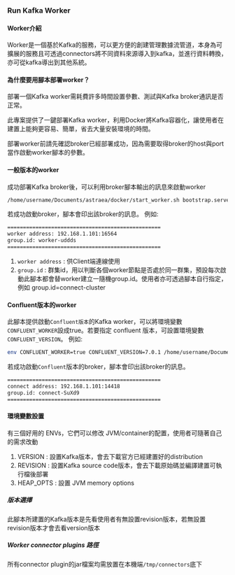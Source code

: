 ### Run Kafka Worker

#### Worker介紹

Worker是一個基於Kafka的服務，可以更方便的創建管理數據流管道，本身為可擴展的服務且可透過connectors將不同資料來源導入到kafka，並進行資料轉換，亦可從kafka導出到其他系統。

#### 為什麼要用腳本部署worker？

部署一個Kafka worker需耗費許多時間設置參數、測試與Kafka broker通訊是否正常。

此專案提供了一鍵部署Kafka worker，利用Docker將Kafka容器化，讓使用者在建置上能夠更容易、簡單，省去大量安裝環境的時間。

部署worker前請先確認broker已經部署成功，因為需要取得broker的host與port當作啟動worker腳本的參數。

#### 一般版本的worker

成功部署Kafka broker後，可以利用broker腳本輸出的訊息來啟動worker

```bash
/home/username/Documents/astraea/docker/start_worker.sh bootstrap.servers=192.168.1.101:16072
```

若成功啟動broker，腳本會印出該broker的訊息。 例如:

```bash
=================================================
worker address: 192.168.1.101:16564
group.id: worker-uddds
=================================================
```

1. `worker address` : 供Client端連線使用
2. `group.id` : 群集id，用以判斷各個worker節點是否處於同一群集，預設每次啟動此腳本都會替worker建立一隨機group.id。使用者亦可透過腳本自行指定，例如 group.id=connect-cluster

#### Confluent版本的worker

此腳本提供啟動`Confluent版本`的Kafka worker，可以將環境變數`CONFLUENT_WORKER`設成true。若要指定 confluent 版本，可設置環境變數`CONFLUENT_VERSION`。
例如:

```bash
env CONFLUENT_WORKER=true CONFLUENT_VERSION=7.0.1 /home/username/Documents/astraea/docker/start_broker.sh bootstrap.servers=192.168.1.101:16072
```

若成功啟動`Confluent`版本的broker，腳本會印出該broker的訊息。

```bash
=================================================
connect address: 192.168.1.101:14418
group.id: connect-SuXd9
=================================================
```

#### 環境變數設置

有三個好用的 ENVs，它們可以修改 JVM/container的配置，使用者可隨著自己的需求改動

1. VERSION : 設置Kafka版本，會去下載官方已經建置好的distribution
2. REVISION : 設置Kafka source code版本，會去下載原始碼並編譯建置可執行檔後部署
3. HEAP_OPTS : 設置 JVM memory options

##### 版本選擇

此腳本所建置的Kafka版本是先看使用者有無設置revision版本，若無設置revision版本才會去看version版本

##### Worker connector plugins 路徑

所有connector plugin的jar檔案均需放置在本機端`/tmp/connectors`底下
